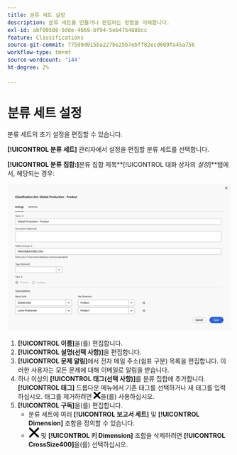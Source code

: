 ```yaml
---
title: 분류 세트 설정
description: 분류 세트를 만들거나 편집하는 방법을 이해합니다.
exl-id: abf00508-5dde-4669-bf94-5eb4754888cc
feature: Classifications
source-git-commit: 77599d015ba227be25b7ebff82ecd609fa45a756
workflow-type: tm+mt
source-wordcount: '144'
ht-degree: 2%

---
```


# 분류 세트 설정

분류 세트의 초기 설정을 편집할 수 있습니다.

**[!UICONTROL 분류 세트]** 관리자에서 설정을 편집할 분류 세트를 선택합니다.

**[!UICONTROL 분류 집합:]**&#x200B;분류 집합 제목&#x200B;**[!UICONTROL 대화 상자의 _설정_]**탭에서, 해당되는 경우:

![분류 집합 - 설정](assets/classification-sets-settings.png)

1. **[!UICONTROL 이름]**&#x200B;을(를) 편집합니다.
1. **[!UICONTROL 설명(선택 사항)]**&#x200B;을 편집합니다.
1. **[!UICONTROL 문제 알림]**&#x200B;에서 전자 메일 주소(쉼표 구분) 목록을 편집합니다. 이러한 사용자는 모든 문제에 대해 이메일로 알림을 받습니다.
1. 하나 이상의 **[!UICONTROL 태그(선택 사항)]**&#x200B;를 분류 집합에 추가합니다. **[!UICONTROL 태그]** 드롭다운 메뉴에서 기존 태그를 선택하거나 새 태그를 입력하십시오. 태그를 제거하려면 ![CrossSize100](/help/assets/icons/CrossSize100.svg)을(를) 사용하십시오.
1. **[!UICONTROL 구독]**&#x200B;을(를) 편집합니다.
   * 분류 세트에 여러 **[!UICONTROL 보고서 세트]** 및 **[!UICONTROL Dimension]** 조합을 정의할 수 있습니다.
   * ![보고서 세트](/help/assets/icons/CrossSize400.svg) 및 **[!UICONTROL 키 Dimension]** 조합을 삭제하려면 **[!UICONTROL CrossSize400]**&#x200B;을(를) 선택하십시오.


<!--

Configure a classification set's settings.

**[!UICONTROL Components]** > **[!UICONTROL Classification sets]** > **[!UICONTROL Sets]** > Click the desired classification set name > **[!UICONTROL Settings]**

![classification set settings](../../assets/classification-set-settings.png)

The following fields are available in this tab:

* **[!UICONTROL Name]**: The classification set name.
* **[!UICONTROL Description]**: The description for the classification set.
* **[!UICONTROL Notify of issues]**: A comma-delimited list of email addresses that are notified of issues with this classification set.
* **[!UICONTROL Tags]**: Add one or more tags to the selected classification set. Tags allow you to organize or group classification sets so that it is easier to locate them in the future.
* **[!UICONTROL Type]**: The type of classification between [!UICONTROL Primary] and [!UICONTROL Lookup]. Primary classifications are typically used. You cannot alter a classification set's type after it is created.
* **[!UICONTROL Subscriptions]**: The report suite and dimension combinations that the classification set applies to.

-->